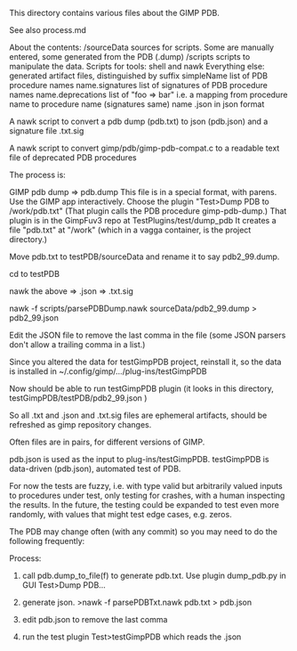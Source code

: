 This directory contains various files about the GIMP PDB.

See also process.md

About the contents:
 /sourceData   sources for scripts.  Some are manually entered, some generated from the PDB (.dump)
 /scripts      scripts to manipulate the data.  Scripts for tools: shell and nawk
 Everything else: generated artifact files, distinguished by suffix
    simpleName   list of PDB procedure names
    name.signatures list of signatures of PDB procedure names
    name.deprecations list of "foo => bar" i.e. a mapping from procedure name to procedure name (signatures same)
    name .json    in json format



A nawk script to convert a pdb dump (pdb.txt) to json (pdb.json) and a signature file .txt.sig

A nawk script to convert gimp/pdb/gimp-pdb-compat.c to a readable text file
of deprecated PDB procedures

The process is:

GIMP pdb dump => pdb<foo>.dump
This file is in a special format, with parens.
Use the GIMP app interactively.
Choose the plugin "Test>Dump PDB to /work/pdb.txt"
(That plugin calls the PDB procedure gimp-pdb-dump.)
That plugin is in the GimpFuv3 repo at TestPlugins/test/dump_pdb
It creates a file "pdb.txt" at "/work"
(which in a vagga container, is the project directory.)

Move pdb.txt to testPDB/sourceData and rename it to say pdb2_99.dump.

cd to testPDB

nawk the above => .json
               => .txt.sig

nawk -f scripts/parsePDBDump.nawk sourceData/pdb2_99.dump > pdb2_99.json

Edit the JSON file to remove the last comma in the file
(some JSON parsers don't allow a trailing comma in a list.)

Since you altered the data for testGimpPDB project,
reinstall it, so the data is installed in ~/.config/gimp/.../plug-ins/testGimpPDB

Now should be able to run testGimpPDB plugin
(it looks in this directory, testGimpPDB/testPDB/pdb2_99.json )

So all .txt and .json and .txt.sig files are ephemeral artifacts,
should be refreshed as gimp repository changes.

Often files are in pairs, for different versions of GIMP.

pdb.json is used as the input to plug-ins/testGimpPDB.
testGimpPDB is data-driven (pdb.json), automated test of PDB.

For now the tests are fuzzy,
i.e. with type valid but arbitrarily valued inputs to procedures under test,
only testing for crashes, with a human inspecting the results.
In the future, the testing could be expanded to
test even more randomly,
with values that might test edge cases, e.g. zeros.

The PDB may change often (with any commit) so you may need to do the following frequently:

Process:

1) call pdb.dump_to_file(f) to generate pdb.txt.  Use plugin dump_pdb.py  in GUI Test>Dump PDB...

2) generate json.   >nawk -f parsePDBTxt.nawk pdb.txt > pdb.json

3) edit pdb.json to remove the last comma

3) run the test plugin    Test>testGimpPDB  which reads the .json

